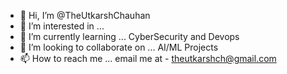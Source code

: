 - 👋 Hi, I’m @TheUtkarshChauhan
- 👀 I’m interested in ...
- 🌱 I’m currently learning ... CyberSecurity and Devops
- 💞️ I’m looking to collaborate on ... AI/ML Projects
- 📫 How to reach me ... email me at - theutkarshch@gmail.com

<!---
TheUtkarshChauhan/TheUtkarshChauhan is a ✨ special ✨ repository because its `README.md` (this file) appears on your GitHub profile.
You can click the Preview link to take a look at your changes.
--->
